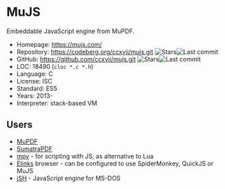 # MuJS

Embeddable JavaScript engine from MuPDF.

* Homepage:    https://mujs.com/
* Repository:  https://codeberg.org/ccxvii/mujs.git <span class="shields"><img src="https://img.shields.io/gitea/stars/ccxvii/mujs?label=&style=flat-square&gitea_url=https://codeberg.org" alt="Stars" title="Stars"><img src="https://img.shields.io/gitea/last-commit/ccxvii/mujs?label=&style=flat-square&gitea_url=https://codeberg.org" alt="Last commit" title="Last commit"></span>
* GitHub:      https://github.com/ccxvii/mujs.git <span class="shields"><img src="https://img.shields.io/github/stars/ccxvii/mujs?label=&style=flat-square" alt="Stars" title="Stars"><img src="https://img.shields.io/github/last-commit/ccxvii/mujs?label=&style=flat-square" alt="Last commit" title="Last commit"></span>
* LOC:         18490 (`cloc *.c *.h`)
* Language:    C
* License:     ISC
* Standard:    ES5
* Years:       2013-
* Interpreter: stack-based VM

## Users

* [MuPDF](https://github.com/ArtifexSoftware/mupdf)
* [SumatraPDF](https://github.com/sumatrapdfreader/sumatrapdf)
* [mpv](https://github.com/mpv-player/mpv/blob/master/DOCS/man/javascript.rst) - for scripting with JS, as alternative to Lua
* [Elinks](https://github.com/rkd77/elinks) browser - can be configured to use SpiderMonkey, QuickJS or MuJS
* [jSH](https://github.com/SuperIlu/jSH) - JavaScript engine for MS-DOS
